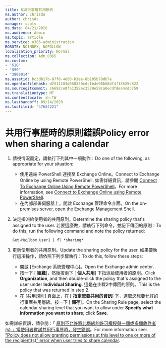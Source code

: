 ```yaml
---
title: 618行事曆共用原則
ms.author: chrisda
author: chrisda
manager: scotv
ms.date: 04/21/2020
ms.audience: Admin
ms.topic: article
ms.service: o365-administration
ROBOTS: NOINDEX, NOFOLLOW
localization_priority: Normal
ms.collection: Adm_O365
ms.custom:
- "618"
- "899"
- "3800014"
ms.assetid: bc3db17b-87f8-4e50-b3ee-8b105b70d67a
ms.openlocfilehash: d2511183d068330cdcfb4e08b08df4f18625c822
ms.sourcegitcommit: c6692ce0fa1358ec3529e59ca0ecdfdea4cdc759
ms.translationtype: MT
ms.contentlocale: zh-TW
ms.lasthandoff: 09/14/2020
ms.locfileid: "47684221"
---
```

# <a name="policy-error-when-sharing-a-calendar"></a><span data-ttu-id="2f8a8-102">共用行事歷時的原則錯誤</span><span class="sxs-lookup"><span data-stu-id="2f8a8-102">Policy error when sharing a calendar</span></span>

1. <span data-ttu-id="2f8a8-103">請視情況而定，請執行下列其中一項動作：</span><span class="sxs-lookup"><span data-stu-id="2f8a8-103">Do one of the following, as appropriate for your situation:</span></span>
    - <span data-ttu-id="2f8a8-104">使用遠端 PowerShell 連接至 Exchange Online。</span><span class="sxs-lookup"><span data-stu-id="2f8a8-104">Connect to Exchange Online by using Remote PowerShell.</span></span> <span data-ttu-id="2f8a8-105">如需詳細資訊，請參閱 [Connect To Exchange Online Using Remote PowerShell](https://technet.microsoft.com/library/jj984289%28v=exchg.160%29.aspx)。</span><span class="sxs-lookup"><span data-stu-id="2f8a8-105">For more information, see [Connect to Exchange Online using Remote PowerShell](https://technet.microsoft.com/library/jj984289%28v=exchg.160%29.aspx).</span></span>
    - <span data-ttu-id="2f8a8-106">在內部部署伺服器上，開啟 Exchange 管理命令介面。</span><span class="sxs-lookup"><span data-stu-id="2f8a8-106">On the on-premises server, open the Exchange Management Shell.</span></span>
2. <span data-ttu-id="2f8a8-107">決定指派給使用者的共用原則。</span><span class="sxs-lookup"><span data-stu-id="2f8a8-107">Determine the sharing policy that's assigned to the user.</span></span> <span data-ttu-id="2f8a8-108">若要這麼做，請執行下列命令，並記下傳回的原則：</span><span class="sxs-lookup"><span data-stu-id="2f8a8-108">To do this, run the following command and note the policy returned:</span></span>

    `
    Get-Mailbox User1 | fl *sharing*
    `

3. <span data-ttu-id="2f8a8-109">更新使用者的共用原則。</span><span class="sxs-lookup"><span data-stu-id="2f8a8-109">Update the sharing policy for the user.</span></span> <span data-ttu-id="2f8a8-110">如果要執行這項操作，請依照下列步驟執行：</span><span class="sxs-lookup"><span data-stu-id="2f8a8-110">To do this, follow these steps:</span></span>
    - <span data-ttu-id="2f8a8-111">開啟 [Exchange 系統管理中心]。</span><span class="sxs-lookup"><span data-stu-id="2f8a8-111">Open the Exchange admin center.</span></span>
    - <span data-ttu-id="2f8a8-112">按一下 [ **組織**]，然後按兩下 [ **個人共用**] 下指派給使用者的原則。</span><span class="sxs-lookup"><span data-stu-id="2f8a8-112">Click **Organization**, and then double-click the policy that's assigned to the user under **Individual Sharing**.</span></span> <span data-ttu-id="2f8a8-113">這是在步驟2中傳回的原則。</span><span class="sxs-lookup"><span data-stu-id="2f8a8-113">This is the policy that was returned in step 2.</span></span>
    - <span data-ttu-id="2f8a8-114">在 [共用規則] 頁面上，在 [ **指定您要共用的資訊**] 下，選取您想要允許的行事曆共用層級。按一下 [ **儲存**]。</span><span class="sxs-lookup"><span data-stu-id="2f8a8-114">On the Sharing Rule page, select the calendar sharing level that you want to allow under **Specify what information you want to share**; click **Save**.</span></span>

<span data-ttu-id="2f8a8-115">如需詳細資訊，請參閱：「 [原則不允許將此層級的許可權授與一個或多個收件者 (s) 」當使用者嘗試共用行事歷時，發生錯誤](https://docs.microsoft.com/exchange/troubleshoot/calendar-sharing/policy-permissions-issue)。</span><span class="sxs-lookup"><span data-stu-id="2f8a8-115">For more information see: ["Policy does not allow granting permissions at this level to one or more of the recipient(s)" error when user tries to share calendar](https://docs.microsoft.com/exchange/troubleshoot/calendar-sharing/policy-permissions-issue).</span></span>
